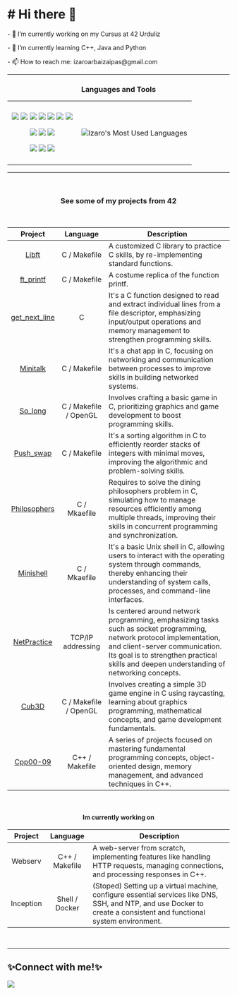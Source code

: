   <h1># Hi there 👋</h1>
  <p>- 🔭 I’m currently working on my Cursus at 42 Urduliz</p>
  <p>- 🌱 I’m currently learning C++, Java and Python</p>
  <p>- 📫 How to reach me: izaroarbaizaipas@gmail.com</p>
  <hr>  
  
### <p align="center">**Languages and Tools**</p>

<table align="center" style="border: none;">
  <tr>
    <td style="padding: 10px; text-align: center;">
      <p align="center">
        <img src="https://img.shields.io/badge/C-00599C?style=for-the-badge&logo=c&logoColor=white"/>
        <img src="https://img.shields.io/badge/c++-%2300599C.svg?style=for-the-badge&logo=c%2B%2B&logoColor=white"/>
        <img src="https://img.shields.io/badge/Java-ED8B00?style=for-the-badge&logo=openjdk&logoColor=white"/>
        <img src="https://img.shields.io/badge/Python-14354C?style=for-the-badge&logo=python&logoColor=white"/>
        <img src="https://img.shields.io/badge/HTML5-E34F26?style=for-the-badge&logo=html5&logoColor=white"/>
        <img src="https://img.shields.io/badge/CSS3-1572B6?style=for-the-badge&logo=css3&logoColor=white"/>
        <img src="https://img.shields.io/badge/GIT-E44C30?style=for-the-badge&logo=git&logoColor=white"/>
      </p>
      <p align="center">
        <img src="https://img.shields.io/badge/VirtualBox-183A61?logo=virtualbox&logoColor=white&style=for-the-badge"/>
        <img src="https://img.shields.io/badge/Adobe%20Photoshop-31A8FF?logo=adobephotoshop&logoColor=fff&style=for-the-badge"/>
        <img src="https://img.shields.io/badge/Adobe%20Premiere%20Pro-99F?logo=adobepremierepro&logoColor=fff&style=for-the-badge"/>
      </p>
      <p align="center">
        <img src="https://img.shields.io/badge/Ubuntu-E95420?style=for-the-badge&logo=ubuntu&logoColor=white"/>
        <img src="https://img.shields.io/badge/Windows-0078D6?style=for-the-badge&logo=windows&logoColor=white"/>
        <img src="https://img.shields.io/badge/mac%20os-000000?style=for-the-badge&logo=macos&logoColor=F0F0F0"/>
      </p>
    </td>
    <td style="padding: 10px; text-align: center;">
      <p align="center">
        <img src="https://github-readme-stats.vercel.app/api/top-langs/?username=IzaroArbaiza&layout=compact&theme=radical&hide_border=true&card_width=50" alt="Izaro's Most Used Languages" />
      </p>
    </td>
  </tr>
</table>

<hr><br>




  
  <div title="Remarkable projects" align="center">
    <h3>See some of my projects from 42</h3>
    <!--<details>-->
      <!--<summary></summary>--><br>
      <table>
        <thead>
          <tr>
            <th>Project</th>
            <th>Language</th>
            <th>Description</th>
          </tr>
        </thead>
        <tbody>
          <tr>
            <td align="center"><a href="https://github.com/IzaroArbaiza/Libft">Libft</a></td>
            <td align="center">C / Makefile</td>
            <td>A customized C library to practice C skills, by re-implementing standard functions.</td>
          </tr>
          <tr>
            <td align="center"><a href="https://github.com/IzaroArbaiza/ft_printf/tree/main">ft_printf</a></td>
            <td align="center">C / Makefile</td>
            <td>A costume replica of the function printf.</td>
          </tr>
          <tr>
            <td align="center"><a href="https://github.com/IzaroArbaiza/get_next_line">get_next_line</a></td>
            <td align="center">C</td>
            <td>It's a C function designed to read and extract individual lines from a file descriptor, emphasizing input/output operations and memory management to strengthen programming skills.</td>
          </tr>
          <tr>
            <td align="center"><a href="https://github.com/IzaroArbaiza/Minitalk">Minitalk</a></td>
            <td align="center">C / Makefile</td>
            <td>It's a chat app in C, focusing on networking and communication between processes to improve skills in building networked systems.</td>
          </tr>
          <tr>
            <td align="center"><a href="https://github.com/IzaroArbaiza/so_long">So_long</a></td>
            <td align="center">C / Makefile / OpenGL</td>
            <td>Involves crafting a basic game in C, prioritizing graphics and game development to boost programming skills.</td>
          </tr>
          <tr>
            <td align="center"><a href="https://github.com/IzaroArbaiza/Push_swap">Push_swap</a></td>
            <td align="center">C / Makefile</td>
            <td>It's a sorting algorithm in C to efficiently reorder stacks of integers with minimal moves, improving the algorithmic and problem-solving skills.</td>
          </tr>
          <tr>
            <td align="center"><a href="https://github.com/IzaroArbaiza/Philosophers">Philosophers</a></td>
            <td align="center">C / Mkaefile</td>
            <td>Requires to solve the dining philosophers problem in C, simulating how to manage resources efficiently among multiple threads, improving their skills in concurrent programming and synchronization.</td>
          </tr>
          <tr>
            <td align="center"><a href="https://github.com/IzaroArbaiza/Minishell">Minishell</a></td>
            <td align="center">C / Mkaefile</td>
            <td>It's a basic Unix shell in C, allowing users to interact with the operating system through commands, thereby enhancing their understanding of system calls, processes, and command-line interfaces.</td>
          </tr>
          <tr>
            <td align="center"><a href="https://github.com/IzaroArbaiza/Netpractice">NetPractice</a></td>
            <td align="center">TCP/IP addressing</td>
            <td>Is centered around network programming, emphasizing tasks such as socket programming, network protocol implementation, and client-server communication. Its goal is to strengthen practical skills and deepen understanding of networking concepts.</td>
          </tr>
          <tr>
            <td align="center"><a href="https://github.com/IzaroArbaiza/Cub3D">Cub3D</a></td>
            <td align="center">C / Makefile / OpenGL</td>
            <td>Involves creating a simple 3D game engine in C using raycasting, learning about graphics programming, mathematical concepts, and game development fundamentals.</td>
          </tr>
          <tr>
            <td align="center"><a href="https://github.com/IzaroArbaiza/Cpp">Cpp00-09</a></td>
            <td align="center">C++ / Makefile </td>
            <td>A series of projects focused on mastering fundamental programming concepts, object-oriented design, memory management, and advanced techniques in C++.</td>
          </tr>
        </tbody>
      </table>
    <!--</details>-->
    <br>
    <h4>Im currently working on</h4>
    <table>
        <thead>
          <tr>
            <th>Project</th>
            <th>Language</th>
            <th>Description</th>
          </tr>
        </thead>
        <tbody>
          <tr>
            <td align="center"><a /*href="https://github.com/IzaroArbaiza/42-Cursus/tree/main/so_long"*/>Webserv</a></td>
            <td align="center">C++ / Makefile</td>
            <td>A web-server from scratch, implementing features like handling HTTP requests, managing connections, and processing responses in C++.</td>
          </tr>
          <tr>
            <td align="center"><a /*href="https://github.com/IzaroArbaiza/42-Cursus/tree/main/so_long"*/>Inception</a></td>
            <td align="center">Shell / Docker</td>
            <td>(Stoped) Setting up a virtual machine, configure essential services like DNS, SSH, and NTP, and use Docker to create a consistent and functional system environment.</td>
          </tr>
        </tbody>
      </table>
  </div>
  <br><hr>
  <h2>✨Connect with me!✨</h2>

[<img src="https://img.shields.io/badge/linkedin-%230077B5.svg?&style=for-the-badge&logo=linkedin&logoColor=white" />](https://www.linkedin.com/in/izaro-arbaiza/)

<!--
</body>
